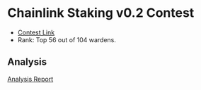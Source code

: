 # Chainlink Staking v0.2 Contest
- [Contest Link](https://code4rena.com/audits/2023-08-chainlink-staking-v02#top)
- Rank: Top 56 out of 104 wardens.

## Analysis 
[Analysis Report](./Analysis.md)
